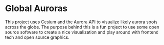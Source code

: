 # Global Auroras

This project uses Cesium and the Aurora API to visualize likely aurora spots across the globe. The purpose behind this is a fun project to use some open source software to create a nice visualization and play around with frontend tech and open source graphics.

